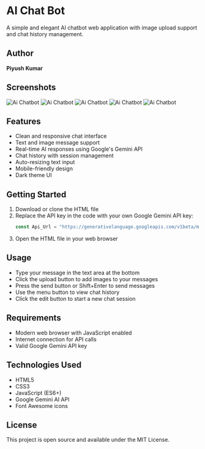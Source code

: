 # AI Chat Bot

A simple and elegant AI chatbot web application with image upload support and chat history management.

## Author
**Piyush Kumar**

## Screenshots
![Ai Chatbot](https://github.com/piyush-kumar499/AI-Projects/blob/main/AI%20Chatbot/images/Screenshot_2025-07-31-10-02-05-14_f9a7afa717ced9e1fc9be9833291031a.jpg)
![Ai Chatbot](https://github.com/piyush-kumar499/AI-Projects/blob/main/AI%20Chatbot/images/Screenshot_2025-07-31-10-02-11-10_f9a7afa717ced9e1fc9be9833291031a.jpg)
![Ai Chatbot](https://github.com/piyush-kumar499/AI-Projects/blob/main/AI%20Chatbot/images/Screenshot_2025-07-31-10-02-16-86_f9a7afa717ced9e1fc9be9833291031a.jpg)
![Ai Chatbot](https://github.com/piyush-kumar499/AI-Projects/blob/main/AI%20Chatbot/images/Screenshot_2025-07-31-10-02-38-27_f9a7afa717ced9e1fc9be9833291031a.jpg)
![Ai Chatbot](https://github.com/piyush-kumar499/AI-Projects/blob/main/AI%20Chatbot/images/Screenshot_2025-07-31-10-02-42-93_f9a7afa717ced9e1fc9be9833291031a.jpg)

## Features

- Clean and responsive chat interface
- Text and image message support
- Real-time AI responses using Google's Gemini API
- Chat history with session management
- Auto-resizing text input
- Mobile-friendly design
- Dark theme UI

## Getting Started

1. Download or clone the HTML file
2. Replace the API key in the code with your own Google Gemini API key:
   ```javascript
   const Api_Url = "https://generativelanguage.googleapis.com/v1beta/models/gemini-1.5-flash:generateContent?key=YOUR_API_KEY_HERE";
   ```
3. Open the HTML file in your web browser

## Usage

- Type your message in the text area at the bottom
- Click the upload button to add images to your messages
- Press the send button or Shift+Enter to send messages
- Use the menu button to view chat history
- Click the edit button to start a new chat session

## Requirements

- Modern web browser with JavaScript enabled
- Internet connection for API calls
- Valid Google Gemini API key

## Technologies Used

- HTML5
- CSS3
- JavaScript (ES6+)
- Google Gemini AI API
- Font Awesome icons

## License

This project is open source and available under the MIT License.
